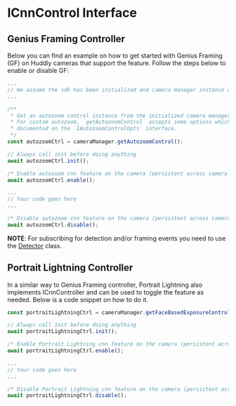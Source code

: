 # ICnnControl Interface
## Genius Framing Controller

Below you can find an example on how to get started with Genius Framing (GF) on Huddly cameras that support the feature. Follow the steps below to enable or disable GF:
```javascript
...
// We assume the sdk has been initialized and camera manager instance acquired
...

/**
 * Get an autozoom control instance from the initialized camera manager.
 * For custom autozoom, `getAutozoomControl` accepts some options which are
 * documented on the `IAutozoomControlOpts` interface.
 */
const autozoomCtrl = cameraManager.getAutozoomControl();

// Always call init before doing anything
await autozoomCtrl.init();

/* Enable autozoom cnn feature on the camera (persistent across camera booting) */
await autozoomCtrl.enable();

...
// Your code goes here
...

/* Disable autozoom cnn feature on the camera (persistent across camera booting) */
await autozoomCtrl.disable();
```
**NOTE**: For subscribing for detection and/or framing events you need to use the [Detector](http://developer.huddly.com/interfaces/IDetector.html#readme) class.

## Portrait Lightning Controller
In a similar way to Genius Framing controller, Portrait Lightning also implements ICnnController and can be used to toggle the feature as needed. Below is a code snippet on how to do it.

```javascript
const portraitLightningCtrl = cameraManager.getFaceBasedExposureControl();

// Always call init before doing anything
await portraitLightningCtrl.init();

/* Enable Portrait Lightning cnn feature on the camera (persistent across camera booting) */
await portraitLightningCtrl.enable();

...
// Your code goes here
...

/* Disable Portrait Lightning cnn feature on the camera (persistent across camera booting) */
await portraitLightningCtrl.disable();
```

